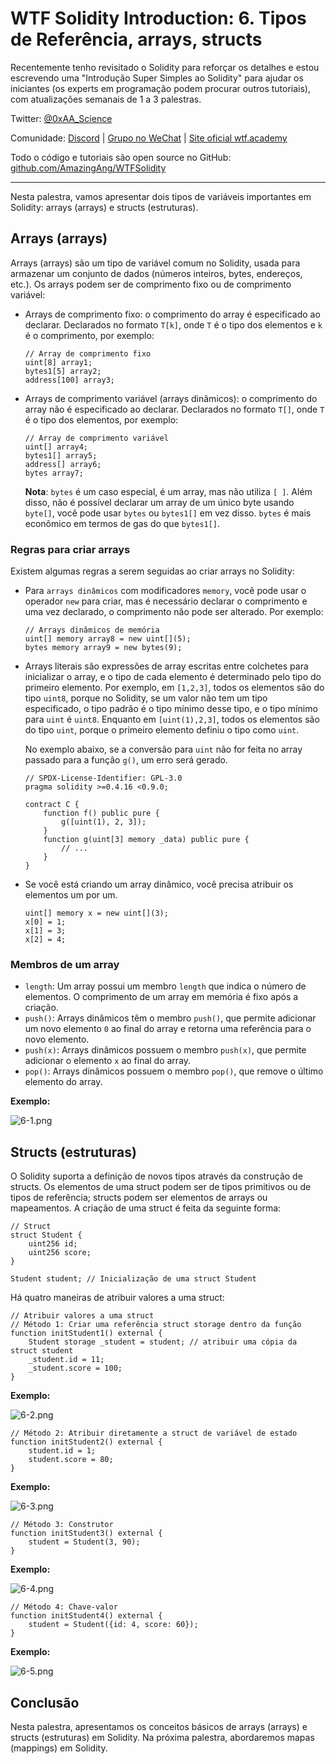 # WTF Solidity Introduction: 6. Tipos de Referência, arrays, structs

Recentemente tenho revisitado o Solidity para reforçar os detalhes e estou escrevendo uma "Introdução Super Simples ao Solidity" para ajudar os iniciantes (os experts em programação podem procurar outros tutoriais), com atualizações semanais de 1 a 3 palestras.

Twitter: [@0xAA_Science](https://twitter.com/0xAA_Science)

Comunidade: [Discord](https://discord.gg/5akcruXrsk) | [Grupo no WeChat](https://docs.google.com/forms/d/e/1FAIpQLSe4KGT8Sh6sJ7hedQRuIYirOoZK_85miz3dw7vA1-YjodgJ-A/viewform?usp=sf_link) | [Site oficial wtf.academy](https://wtf.academy)

Todo o código e tutoriais são open source no GitHub: [github.com/AmazingAng/WTFSolidity](https://github.com/AmazingAng/WTFSolidity)

---

Nesta palestra, vamos apresentar dois tipos de variáveis importantes em Solidity: arrays (arrays) e structs (estruturas).

## Arrays (arrays)

Arrays (arrays) são um tipo de variável comum no Solidity, usada para armazenar um conjunto de dados (números inteiros, bytes, endereços, etc.). Os arrays podem ser de comprimento fixo ou de comprimento variável:

- Arrays de comprimento fixo: o comprimento do array é especificado ao declarar. Declarados no formato `T[k]`, onde `T` é o tipo dos elementos e `k` é o comprimento, por exemplo:

    ```solidity
    // Array de comprimento fixo
    uint[8] array1;
    bytes1[5] array2;
    address[100] array3;
    ```

- Arrays de comprimento variável (arrays dinâmicos): o comprimento do array não é especificado ao declarar. Declarados no formato `T[]`, onde `T` é o tipo dos elementos, por exemplo:

    ```solidity
    // Array de comprimento variável
    uint[] array4;
    bytes1[] array5;
    address[] array6;
    bytes array7;
    ```

    **Nota**: `bytes` é um caso especial, é um array, mas não utiliza `[ ]`. Além disso, não é possível declarar um array de um único byte usando `byte[]`, você pode usar `bytes` ou `bytes1[]` em vez disso. `bytes` é mais econômico em termos de gas do que `bytes1[]`.

### Regras para criar arrays

Existem algumas regras a serem seguidas ao criar arrays no Solidity:

- Para `arrays dinâmicos` com modificadores `memory`, você pode usar o operador `new` para criar, mas é necessário declarar o comprimento e uma vez declarado, o comprimento não pode ser alterado. Por exemplo:

    ```solidity
    // Arrays dinâmicos de memória
    uint[] memory array8 = new uint[](5);
    bytes memory array9 = new bytes(9);
    ```

- Arrays literais são expressões de array escritas entre colchetes para inicializar o array, e o tipo de cada elemento é determinado pelo tipo do primeiro elemento. Por exemplo, em `[1,2,3]`, todos os elementos são do tipo `uint8`, porque no Solidity, se um valor não tem um tipo especificado, o tipo padrão é o tipo mínimo desse tipo, e o tipo mínimo para `uint` é `uint8`. Enquanto em `[uint(1),2,3]`, todos os elementos são do tipo `uint`, porque o primeiro elemento definiu o tipo como `uint`.

    No exemplo abaixo, se a conversão para `uint` não for feita no array passado para a função `g()`, um erro será gerado.

    ```solidity
    // SPDX-License-Identifier: GPL-3.0
    pragma solidity >=0.4.16 <0.9.0;

    contract C {
        function f() public pure {
            g([uint(1), 2, 3]);
        }
        function g(uint[3] memory _data) public pure {
            // ...
        }
    }
    ```

- Se você está criando um array dinâmico, você precisa atribuir os elementos um por um.

    ```solidity
    uint[] memory x = new uint[](3);
    x[0] = 1;
    x[1] = 3;
    x[2] = 4;
    ```

### Membros de um array

- `length`: Um array possui um membro `length` que indica o número de elementos. O comprimento de um array em memória é fixo após a criação.
- `push()`: Arrays dinâmicos têm o membro `push()`, que permite adicionar um novo elemento `0` ao final do array e retorna uma referência para o novo elemento.
- `push(x)`: Arrays dinâmicos possuem o membro `push(x)`, que permite adicionar o elemento `x` ao final do array.
- `pop()`: Arrays dinâmicos possuem o membro `pop()`, que remove o último elemento do array.

**Exemplo:**

![6-1.png](./img/6-1.png)

## Structs (estruturas)

O Solidity suporta a definição de novos tipos através da construção de structs. Os elementos de uma struct podem ser de tipos primitivos ou de tipos de referência; structs podem ser elementos de arrays ou mapeamentos. A criação de uma struct é feita da seguinte forma:

```solidity
// Struct
struct Student {
    uint256 id;
    uint256 score;
}

Student student; // Inicialização de uma struct Student
```

Há quatro maneiras de atribuir valores a uma struct:

```solidity
// Atribuir valores a uma struct
// Método 1: Criar uma referência struct storage dentro da função
function initStudent1() external {
    Student storage _student = student; // atribuir uma cópia da struct student
    _student.id = 11;
    _student.score = 100;
}
```

**Exemplo:**

![6-2.png](./img/6-2.png)

```solidity
// Método 2: Atribuir diretamente a struct de variável de estado
function initStudent2() external {
    student.id = 1;
    student.score = 80;
}
```

**Exemplo:**

![6-3.png](./img/6-3.png)

```solidity
// Método 3: Construtor
function initStudent3() external {
    student = Student(3, 90);
}
```

**Exemplo:**

![6-4.png](./img/6-4.png)

```solidity
// Método 4: Chave-valor
function initStudent4() external {
    student = Student({id: 4, score: 60});
}
```

**Exemplo:**

![6-5.png](./img/6-5.png)

## Conclusão

Nesta palestra, apresentamos os conceitos básicos de arrays (arrays) e structs (estruturas) em Solidity. Na próxima palestra, abordaremos mapas (mappings) em Solidity.

<!-- This file was translated using AI by repo_ai_translate. For more information, visit https://github.com/marcelojsilva/repo_ai_translate -->